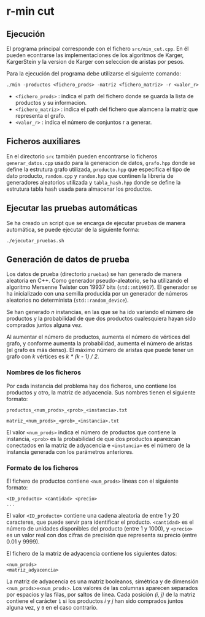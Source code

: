 # r-min cut

## Ejecución
El programa principal corresponde con el fichero `src/min_cut.cpp`. 
En él pueden econtrarse las implementaciones de los algoritmos de Karger, KargerStein y la version de Karger con seleccion de aristas por pesos.

Para la ejecución del programa debe utilizarse el siguiente comando:

    ./min -productos <fichero_prods> -matriz <fichero_matriz> -r <valor_r>
      
 * `<fichero_prods>` : indica el path del fichero donde se guarda la lista de productos y su informacion.
 * `<fichero_matriz>` : indica el path del fichero que alamcena la matriz que representa el grafo.
 * `<valor_r>` : indica el número de conjuntos r a generar.

## Ficheros auxiliares
En el directorio `src` también pueden encontrarse lo ficheros `generar_datos.cpp` usado para la generacion de datos, `grafo.hpp` donde se define la estrutura grafo utilizada, `producto.hpp` que especifica el tipo de dato producto, `random.cpp` y `random.hpp` que continen la libreria de generadores aleatorios utilizada y `tabla_hash.hpp` donde se define la estrutura tabla hash usada para almacenar los productos. 

## Ejecutar las pruebas automáticas
Se ha creado un script que se encarga de ejecutar pruebas de manera automática, se puede ejecutar de la siguiente forma:
	
	./ejecutar_pruebas.sh


## Generación de datos de prueba
Los datos de prueba (directorio `pruebas`) se han generado de manera aleatoria en C++. Como
generador pseudo-aleatorio, se ha utilizando el algoritmo Mersenne Twister
con 19937 bits (`std::mt19937`). El generador se ha inicializado con una
semilla producida por un generador de números aleatorios no determinista
(`std::random_device`).

Se han generado _n_ instancias, en las que se ha ido variando el número de
productos y la probabilidad de que dos productos cualesquiera hayan sido
comprados juntos alguna vez.

Al aumentar el número de productos, aumenta el número de vértices del grafo,
y conforme aumenta la probabilidad, aumenta el número de aristas (el grafo es
más denso). El máximo número de aristas que puede tener un grafo con _k_
vértices es _k * (k - 1) / 2_.

### Nombres de los ficheros
Por cada instancia del problema hay dos ficheros, uno contiene los productos
y otro, la matriz de adyacencia. Sus nombres tienen el siguiente formato:

    productos_<num_prods>_<prob>_<instancia>.txt

    matriz_<num_prods>_<prob>_<instancia>.txt

El valor `<num_prods>` indica el número de productos que contiene la
instancia, `<prob>` es la probabilidad de que dos productos aparezcan
conectados en la matriz de adyacencia e `<instancia>` es el número de la
instancia generada con los parámetros anteriores.

### Formato de los ficheros
El fichero de productos contiene `<num_prods>` líneas con el siguiente formato:

    <ID_producto> <cantidad> <precio>
    ...

El valor `<ID_producto>` contiene una cadena aleatoria de entre 1 y 20
caracteres, que puede servir para identificar el producto. `<cantidad>` es el
número de unidades disponibles del producto (entre 1 y 1000), y `<precio>` es
un valor real con dos cifras de precisión que representa su precio (entre
0.01 y 9999).

El fichero de la matriz de adyacencia contiene los siguientes datos:

    <num_prods>
    <matriz_adyacencia>

La matriz de adyacencia es una matriz booleanos, simétrica y de dimensión
`<num_prods>x<num_prods>`. Los valores de las columnas aparecen separados por
espacios y las filas, por saltos de línea. Cada posición _(i, j)_ de la
matriz contiene el carácter `1` si los productos _i_ y _j_ han sido comprados
juntos alguna vez, y `0` en el caso contrario.
